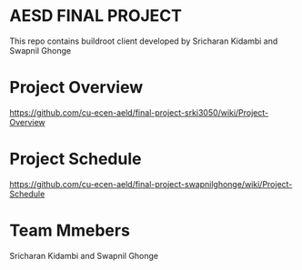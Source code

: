 # AESD FINAL PROJECT
This repo contains buildroot client developed by Sricharan Kidambi and Swapnil Ghonge 

# Project Overview
https://github.com/cu-ecen-aeld/final-project-srki3050/wiki/Project-Overview

# Project Schedule
https://github.com/cu-ecen-aeld/final-project-swapnilghonge/wiki/Project-Schedule

# Team Mmebers
Sricharan Kidambi and Swapnil Ghonge
